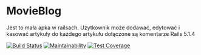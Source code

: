 # MovieBlog

Jest to mała apka w railsach. Użytkownik może dodawać, edytować i kasować artykuły do każdego artykułu dołączone są komentarze
Rails 5.1.4

[![Build Status](https://travis-ci.org/my-rspec/mocking-hell-msegunteam.svg?branch=master)](https://travis-ci.org/my-rspec/mocking-hell-msegunteam)   [![Maintainability](	https://api.codeclimate.com/v1/badges/7ee8a9d2aa69693fef05/maintainability)](https://codeclimate.com/github/my-rspec/mocking-hell-msegunteam/maintainability)   [![Test Coverage](https://api.codeclimate.com/v1/badges/9c37ad2a44f4f0cde46d/test_coverage)](https://codeclimate.com/github/my-rspec/mocking-hell-msegunteam/test_coverage)
